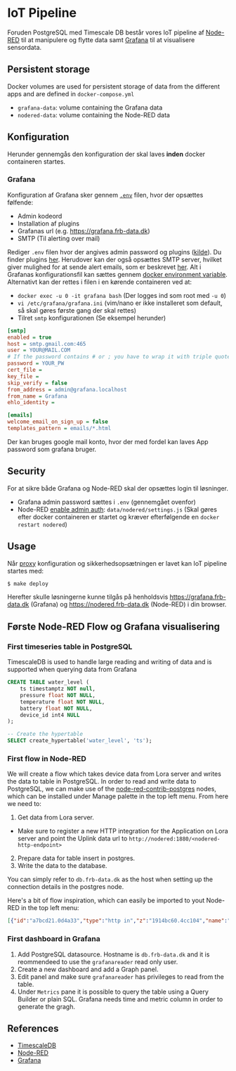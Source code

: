 # IoT Pipeline

Foruden PostgreSQL med Timescale DB består vores IoT pipeline af [Node-RED](https://nodered.org) til at manipulere og flytte data samt [Grafana](https://grafana.com) til at visualisere sensordata.

## Persistent storage
Docker volumes are used for persistent storage of data from the different apps and are defined in `docker-compose.yml`

* `grafana-data`: volume containing the Grafana data
* `nodered-data`: volume containing the Node-RED data

## Konfiguration
Herunder gennemgås den konfiguration der skal laves **inden** docker containeren startes.

### Grafana
Konfiguration af Grafana sker gennem [`.env`](https://github.com/frederiksberg/prod-app1-deployment/blob/master/iot/iot-pipeline/.env) filen, hvor der opsættes følfende:
* Admin kodeord
* Installation af plugins
* Grafanas url (e.g. https://grafana.frb-data.dk)
* SMTP (Til alerting over mail)

Rediger `.env` filen hvor der angives admin password og plugins ([kilde](https://grafana.com/docs/installation/docker/#installing-plugins-for-grafana)). Du finder plugins [her](https://grafana.com/plugins). Herudover kan der også opsættes SMTP server, hvilket giver mulighed for at sende alert emails, som er beskrevet [her](https://grafana.com/docs/installation/configuration/#smtp).
Alt i Grafanas konfigurationsfil kan sættes gennem [docker environment variable](https://grafana.com/docs/installation/docker/#configuration). Alternativt kan der rettes i filen i en kørende containeren ved at:
* `docker exec -u 0 -it grafana bash` (Der logges ind som root med `-u 0`)
* `vi /etc/grafana/grafana.ini` (vim/nano er ikke installeret som default, så skal gøres første gang der skal rettes)
* Tilret `smtp` konfigurationen (Se eksempel herunder)

```ini
[smtp]
enabled = true
host = smtp.gmail.com:465
user = YOUR@MAIL.COM
# If the password contains # or ; you have to wrap it with triple quotes. Ex """#password;"""
password = YOUR_PW
cert_file =
key_file =
skip_verify = false
from_address = admin@grafana.localhost
from_name = Grafana
ehlo_identity =

[emails]
welcome_email_on_sign_up = false
templates_pattern = emails/*.html
```
Der kan bruges google mail konto, hvor der med fordel kan laves App password som grafana bruger. 

## Security
For at sikre både Grafana og Node-RED skal der opsættes login til løsninger.
* Grafana admin password sættes i `.env` (gennemgået ovenfor)
* Node-RED [enable admin auth](https://nodered.org/docs/security): `data/nodered/settings.js` (Skal gøres efter docker containeren er startet og kræver efterfølgende en `docker restart nodered`)

## Usage

Når [proxy](https://github.com/frederiksberg/prod-app1-deployment/tree/master/proxy) konfiguration og sikkerhedsopsætningen er lavet kan IoT pipeline startes med:

```bash
$ make deploy
```

Herefter skulle løsningerne kunne tilgås på henholdsvis https://grafana.frb-data.dk (Grafana) og https://nodered.frb-data.dk (Node-RED) i din browser.

## Første Node-RED Flow og Grafana visualisering

### First timeseries table in PostgreSQL
TimescaleDB is used to handle large reading and writing of data and is supported when querying data from Grafana
```sql
CREATE TABLE water_level (
	ts timestamptz NOT null,
	pressure float NOT NULL,
	temperature float NOT NULL,
	battery float NOT NULL,
	device_id int4 NULL
);

-- Create the hypertable
SELECT create_hypertable('water_level', 'ts');
```

### First flow in Node-RED
We will create a flow which takes device data from Lora server and writes the data to table in PostgreSQL. In order to read and write data to PostgreSQL, we can make use of the [node-red-contrib-postgres](https://flows.nodered.org/node/node-red-contrib-postgres) nodes, which can be installed under Manage palette in the top left menu. From here we need to:
1. Get data from Lora server.
* Make sure to register a new HTTP integration for the Application on Lora server and point the Uplink data url to `http://nodered:1880/<nodered-http-endpoint>`
2. Prepare data for table insert in postgres.
3. Write the data to the database.

You can simply refer to `db.frb-data.dk` as the host when setting up the connection details in the postgres node.

Here's a bit of flow inspiration, which can easily be imported to yout Node-RED in the top left menu:
```json
[{"id":"a7bcd21.0d4a33","type":"http in","z":"1914bc60.4cc104","name":"","url":"/iot/gps","method":"post","upload":false,"swaggerDoc":"","x":110,"y":60,"wires":[["880cbd3e.d8045","32d5646a.05929c"]]},{"id":"23f16f1d.91b9f","type":"template","z":"1914bc60.4cc104","name":"format query","field":"payload","fieldType":"msg","format":"handlebars","syntax":"mustache","template":"insert into gps(time, latitude, longitude, altitude, temperature, battery) \nvalues (to_timestamp($time/1000.0), $latitude, $longitude, $altitude, $temperature, $battery)","x":490,"y":60,"wires":[["da29f2e3.cec04","590fc4ed.76e5cc"]]},{"id":"880cbd3e.d8045","type":"function","z":"1914bc60.4cc104","name":"setup params","func":"var data = msg.payload.object\n\n\nmsg.queryParameters = msg.queryParameters || {};\nmsg.queryParameters.time = data.timestamp;\nmsg.queryParameters.latitude = data.latitude;\nmsg.queryParameters.longitude = data.longitude;\nmsg.queryParameters.altitude = data.altitude; \nmsg.queryParameters.temperature = data.temperature;    \nmsg.queryParameters.battery = data.battery;\n\n\n\n\nreturn msg;","outputs":1,"noerr":0,"x":300,"y":60,"wires":[["23f16f1d.91b9f"]]},{"id":"da29f2e3.cec04","type":"postgres","z":"1914bc60.4cc104","postgresdb":"17235061.c3afa","name":"iot db","output":false,"outputs":0,"x":650,"y":60,"wires":[]},{"id":"590fc4ed.76e5cc","type":"debug","z":"1914bc60.4cc104","name":"","active":false,"tosidebar":true,"console":false,"tostatus":false,"complete":"payload","x":670,"y":100,"wires":[]},{"id":"32d5646a.05929c","type":"http response","z":"1914bc60.4cc104","name":"","statusCode":"200","headers":{},"x":280,"y":100,"wires":[]},{"id":"17235061.c3afa","type":"postgresdb","z":"","hostname":"postgresql","port":"5432","db":"iot","ssl":false}]
```

### First dashboard in Grafana
1. Add PostgreSQL datasource. Hostname is `db.frb-data.dk` and it is reommendeed to use the `grafanareader` read only user.
2. Create a new dashboard and add a Graph panel.
3. Edit panel and make sure `grafanareader` has privileges to read from the table.
4. Under `Metrics` pane it is possible to query the table using a Query Builder or plain SQL. Grafana needs time and metric column in order to generate the gragh.

## References
* [TimescaleDB](https://docs.timescale.com/v1.2/main)
* [Node-RED](https://nodered.org/docs/)
* [Grafana](http://docs.grafana.org/)

